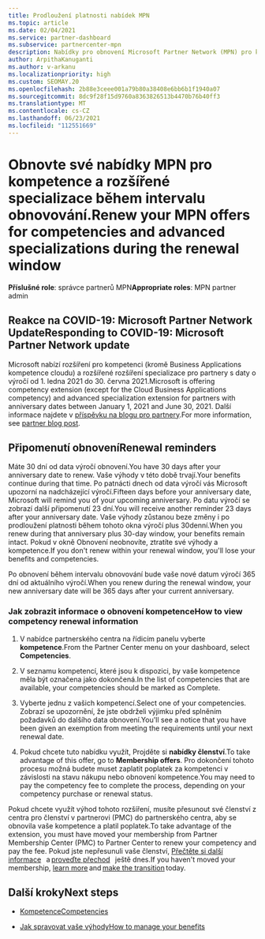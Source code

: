 ```yaml
---
title: Prodloužení platnosti nabídek MPN
ms.topic: article
ms.date: 02/04/2021
ms.service: partner-dashboard
ms.subservice: partnercenter-mpn
description: Nabídky pro obnovení Microsoft Partner Network (MPN) pro kompetence a rozšířené specializace – okno obnovení začíná výročí zakoupeného data a navíc jeden den.
author: ArpithaKanuganti
ms.author: v-arkanu
ms.localizationpriority: high
ms.custom: SEOMAY.20
ms.openlocfilehash: 2b88e3ceee001a79b80a38408e6bb6b1f1940a07
ms.sourcegitcommit: 8dc9f28f15d9760a8363826513b4470b76b40ff3
ms.translationtype: MT
ms.contentlocale: cs-CZ
ms.lasthandoff: 06/23/2021
ms.locfileid: "112551669"
---
```

# <a name="renew-your-mpn-offers-for-competencies-and-advanced-specializations-during-the-renewal-window"></a><span data-ttu-id="0e088-103">Obnovte své nabídky MPN pro kompetence a rozšířené specializace během intervalu obnovování.</span><span class="sxs-lookup"><span data-stu-id="0e088-103">Renew your MPN offers for competencies and advanced specializations during the renewal window</span></span>

<span data-ttu-id="0e088-104">**Příslušné role**: správce partnerů MPN</span><span class="sxs-lookup"><span data-stu-id="0e088-104">**Appropriate roles**: MPN partner admin</span></span>

## <a name="responding-to-covid-19-microsoft-partner-network-update"></a><span data-ttu-id="0e088-105">Reakce na COVID-19: Microsoft Partner Network Update</span><span class="sxs-lookup"><span data-stu-id="0e088-105">Responding to COVID-19: Microsoft Partner Network update</span></span>

<span data-ttu-id="0e088-106">Microsoft nabízí rozšíření pro kompetenci (kromě Business Applications kompetence cloudu) a rozšířené rozšíření specializace pro partnery s daty o výročí od 1. ledna 2021 do 30. června 2021.</span><span class="sxs-lookup"><span data-stu-id="0e088-106">Microsoft is offering competency extension (except for the Cloud Business Applications competency) and advanced specialization extension for partners with anniversary dates between January 1, 2021 and June 30, 2021.</span></span> <span data-ttu-id="0e088-107">Další informace najdete v [příspěvku na blogu pro partnery](https://blogs.partner.microsoft.com/mpn/responding-to-covid-19-microsoft-partner-network/).</span><span class="sxs-lookup"><span data-stu-id="0e088-107">For more information, see [partner blog post](https://blogs.partner.microsoft.com/mpn/responding-to-covid-19-microsoft-partner-network/).</span></span>

## <a name="renewal-reminders"></a><span data-ttu-id="0e088-108">Připomenutí obnovení</span><span class="sxs-lookup"><span data-stu-id="0e088-108">Renewal reminders</span></span>

<span data-ttu-id="0e088-109">Máte 30 dní od data výročí obnovení.</span><span class="sxs-lookup"><span data-stu-id="0e088-109">You have 30 days after your anniversary date to renew.</span></span> <span data-ttu-id="0e088-110">Vaše výhody v této době trvají.</span><span class="sxs-lookup"><span data-stu-id="0e088-110">Your benefits continue during that time.</span></span> <span data-ttu-id="0e088-111">Po patnácti dnech od data výročí vás Microsoft upozorní na nadcházející výročí.</span><span class="sxs-lookup"><span data-stu-id="0e088-111">Fifteen days before your anniversary date, Microsoft will remind you of your upcoming anniversary.</span></span> <span data-ttu-id="0e088-112">Po datu výročí se zobrazí další připomenutí 23 dní.</span><span class="sxs-lookup"><span data-stu-id="0e088-112">You will receive another reminder 23 days after your anniversary date.</span></span> <span data-ttu-id="0e088-113">Vaše výhody zůstanou beze změny i po prodloužení platnosti během tohoto okna výročí plus 30denní.</span><span class="sxs-lookup"><span data-stu-id="0e088-113">When you renew during that anniversary plus 30-day window, your benefits remain intact.</span></span> <span data-ttu-id="0e088-114">Pokud v okně Obnovení neobnovíte, ztratíte své výhody a kompetence.</span><span class="sxs-lookup"><span data-stu-id="0e088-114">If you don't renew within your renewal window, you'll lose your benefits and competencies.</span></span>

<span data-ttu-id="0e088-115">Po obnovení během intervalu obnovování bude vaše nové datum výročí 365 dní od aktuálního výročí.</span><span class="sxs-lookup"><span data-stu-id="0e088-115">When you renew during the renewal window, your new anniversary date will be 365 days after your current anniversary.</span></span>

### <a name="how-to-view-competency-renewal-information"></a><span data-ttu-id="0e088-116">Jak zobrazit informace o obnovení kompetence</span><span class="sxs-lookup"><span data-stu-id="0e088-116">How to view competency renewal information</span></span>

1. <span data-ttu-id="0e088-117">V nabídce partnerského centra na řídicím panelu vyberte **kompetence**.</span><span class="sxs-lookup"><span data-stu-id="0e088-117">From the Partner Center menu on your dashboard, select **Competencies**.</span></span>  

2. <span data-ttu-id="0e088-118">V seznamu kompetencí, které jsou k dispozici, by vaše kompetence měla být označena jako dokončená.</span><span class="sxs-lookup"><span data-stu-id="0e088-118">In the list of competencies that are available, your competencies should be marked as Complete.</span></span>  

3. <span data-ttu-id="0e088-119">Vyberte jednu z vašich kompetencí.</span><span class="sxs-lookup"><span data-stu-id="0e088-119">Select one of your competencies.</span></span> <span data-ttu-id="0e088-120">Zobrazí se upozornění, že jste obdrželi výjimku před splněním požadavků do dalšího data obnovení.</span><span class="sxs-lookup"><span data-stu-id="0e088-120">You'll see a notice that you have been given an exemption from meeting the requirements until your next renewal date.</span></span>

4. <span data-ttu-id="0e088-121">Pokud chcete tuto nabídku využít, Projděte si **nabídky členství**.</span><span class="sxs-lookup"><span data-stu-id="0e088-121">To take advantage of this offer, go to **Membership offers**.</span></span> <span data-ttu-id="0e088-122">Pro dokončení tohoto procesu možná budete muset zaplatit poplatek za kompetenci v závislosti na stavu nákupu nebo obnovení kompetence.</span><span class="sxs-lookup"><span data-stu-id="0e088-122">You may need to pay the competency fee to complete the process, depending on your competency purchase or renewal status.</span></span>

<span data-ttu-id="0e088-123">Pokud chcete využít výhod tohoto rozšíření, musíte přesunout své členství z centra pro členství v partnerovi (PMC) do partnerského centra, aby se obnovila vaše kompetence a platil poplatek.</span><span class="sxs-lookup"><span data-stu-id="0e088-123">To take advantage of the extension, you must have moved your membership from Partner Membership Center (PMC) to Partner Center to renew your competency and pay the fee.</span></span> <span data-ttu-id="0e088-124">Pokud jste nepřesunuli vaše členství, [Přečtěte si další informace](partner-membership-center-retirement-faq.md)   a [proveďte přechod](https://partners.microsoft.com/partnerprogram/Welcome.aspx)   ještě dnes.</span><span class="sxs-lookup"><span data-stu-id="0e088-124">If you haven't moved your membership, [learn more](partner-membership-center-retirement-faq.md) and [make the transition](https://partners.microsoft.com/partnerprogram/Welcome.aspx) today.</span></span>  

## <a name="next-steps"></a><span data-ttu-id="0e088-125">Další kroky</span><span class="sxs-lookup"><span data-stu-id="0e088-125">Next steps</span></span>

- [<span data-ttu-id="0e088-126">Kompetence</span><span class="sxs-lookup"><span data-stu-id="0e088-126">Competencies</span></span>](learn-about-competencies.md)

- [<span data-ttu-id="0e088-127">Jak spravovat vaše výhody</span><span class="sxs-lookup"><span data-stu-id="0e088-127">How to manage your benefits</span></span>](manage-your-partner-network-benefits.md)

